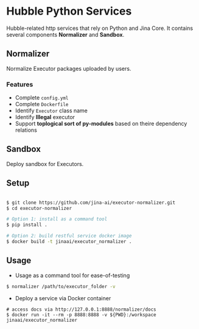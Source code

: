 # Hubble Python Services
Hubble-related http services that rely on Python and Jina Core. It contains several components **Normalizer** and **Sandbox**.

## Normalizer

Normalize Executor packages uploaded by users.

### Features

- Complete `config.yml`
- Complete `Dockerfile`
- Identify `Executor` class name
- Identify **Illegal** executor
- Support **toplogical sort of py-modules** based on theire dependency relations

## Sandbox

Deploy sandbox for Executors.

## Setup

```bash

$ git clone https://github.com/jina-ai/executor-normalizer.git
$ cd executor-normalizer

# Option 1: install as a command tool
$ pip install .

# Option 2: build restful service docker image
$ docker build -t jinaai/executor_normalizer .
```



## Usage

-  Usage as a command tool for ease-of-testing

```bash
$ normalizer /path/to/executor_folder -v
```

- Deploy a service via Docker container

```
# access docs via http://127.0.0.1:8888/normalizer/docs
$ docker run -it --rm -p 8888:8888 -v ${PWD}:/workspace jinaai/executor_normalizer
```
